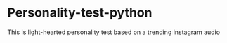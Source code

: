 # Personality-test-python
This is light-hearted personality test based on a trending instagram audio
